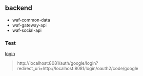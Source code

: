 ## backend
- waf-common-data
- waf-gateway-api
- waf-social-api

### Test
[login](http://localhost:8081/auth/google/login?redirect_uri=http://localhost:8081/login/oauth2/code/google)
> http://localhost:8081/auth/google/login?redirect_uri=http://localhost:8081/login/oauth2/code/google

 
